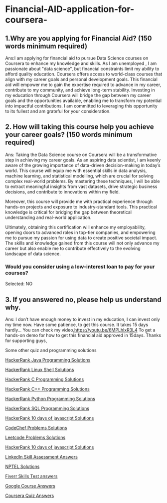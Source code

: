 # Financial-AID-application-for-coursera-

## 1.Why are you applying for Financial Aid? (150 words minimum required)
Ans:I am applying for financial aid to pursue Data Science courses on Coursera to enhance my knowledge and skills. As I am unemployed , I am passionate about "data science",  but financial constraints limit my ability to afford quality education. Coursera offers access to world-class courses that align with my career goals  and personal development goals. This financial aid will empower me to gain the expertise required to advance in my career, contribute to my community, and achieve long-term stability. Investing in my education through Coursera will bridge the gap between my career goals  and the opportunities available, enabling me to transform my potential into impactful contributions. I am committed to leveraging this opportunity to its fullest and am grateful for your consideration.


## 2. How will taking this course help you achieve your career goals? (150 words minimum required)
Ans: Taking the Data Science course on Coursera will be a transformative step in achieving my career goals. As an aspiring data scientist, I am keenly aware of the growing importance of data-driven decision-making in today’s world. This course will equip me with essential skills in data analysis, machine learning, and statistical modelling, which are crucial for solving complex real-world problems. By mastering these techniques, I will be able to extract meaningful insights from vast datasets, drive strategic business decisions, and contribute to innovations within my field.

Moreover, this course will provide me with practical experience through hands-on projects and exposure to industry-standard tools. This practical knowledge is critical for bridging the gap between theoretical understanding and real-world application.

Ultimately, obtaining this certification will enhance my employability, opening doors to advanced roles in top-tier companies, and empowering me to pursue my passion for using data to create positive societal impact. The skills and knowledge gained from this course will not only advance my career but also enable me to contribute effectively to the evolving landscape of data science.

### Would you consider using a low-interest loan to pay for your courses?
Selected: NO
## 3. If you answered no, please help us understand why.
Ans: I don’t have enough money to invest in my education, I can invest only my time now.
Have some patience, to get this course.
It takes 15 days hardly…
You can check my video,https://youtu.be/6MPLhlxR3L4 To get a hands-on demo for how to get this financial aid approved in 15days. Thanks for supporting guys,

Some other quiz and programming solutions

<a href="https://www.chase2learn.com/hackerrank-java-programming-solutions/">HackerRank Java Programming Solutions</a>

<a href="https://www.chase2learn.com/hackerrank-linux-shell-solutions/">HackerRank Linux Shell Solutions</a>

<a href="https://www.chase2learn.com/hackerrank-c-programming-solutions/">HackerRank C Programming Solutions</a>

<a href="https://www.chase2learn.com/hackerrank-cpp-programming-solutions/">HackerRank C++ Programming Solutions</a>

<a href="https://www.chase2learn.com/python-hacker-rank-solution/">HackerRank Python Programming Solutions</a>

<a href="https://www.chase2learn.com/python-hacker-rank-solution/">HackerRank SQL Programming Solutions</a>

<a href="https://www.chase2learn.com/hackerrank-10-days-of-javascript-solutions/">HackerRank 10 days of javascript Solutions</a>


<a href="https://www.chase2learn.com/codechef-problems-solutions/">CodeChef Problems Solutions</a>

<a href="https://www.chase2learn.com/leetcode-problems-solutions/">Leetcode Problems Solutions</a>



<a href="https://www.chase2learn.com/hackerrank-10-days-of-javascript-solutions/">HackerRank 10 days of javascript Solutions</a>


<a href="https://www.chase2learn.com/linkedin-skill-assessment-answers/">LinkedIn Skill Assessment Answers</a>

<a href="https://www.chase2learn.com/nptel-solutions/">NPTEL Solutions</a>


<a href="https://www.chase2learn.com/fiverr-skills-test-answers/">Fiverr Skills Test answers</a>


<a href="https://www.chase2learn.com/google-course-answers/">Google Course Answers</a>

<a href="https://www.chase2learn.com/coursera-quiz-answers/">Coursera Quiz Answers</a>
